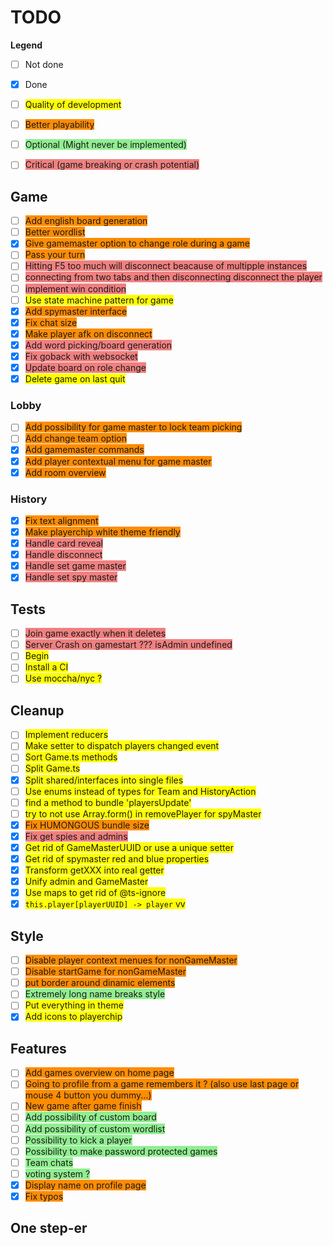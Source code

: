 # TODO

**Legend**
- [ ] Not done
- [x] Done
- [ ] <span style="background-color:yellow">Quality of development</span>
- [ ] <span style="background-color:darkorange">Better playability</span>
- [ ] <span style="background-color:lightgreen">Optional (Might never be implemented)</span>
- [ ] <span style="background-color:lightcoral">Critical (game breaking or crash potential)</span>


## Game

- [ ] <span style="background-color:darkorange">Add english board generation</span>
- [ ] <span style="background-color:darkorange">Better wordlist</span>
- [x] <span style="background-color:darkorange">Give gamemaster option to change role during a game</span>
- [ ] <span style="background-color:darkorange">Pass your turn</span>
- [ ] <span style="background-color:lightcoral">Hitting F5 too much will disconnect beacause of multipple instances</span>
- [ ] <span style="background-color:lightcoral">connecting from two tabs and then disconnecting disconnect the player</span>
- [ ] <span style="background-color:lightcoral">implement win condition</span>
- [ ] <span style="background-color:yellow">Use state machine pattern for game</span>
- [x] <span style="background-color:darkorange">Add spymaster interface</span>
- [x] <span style="background-color:darkorange">Fix chat size</span>
- [x] <span style="background-color:darkorange">Make player afk on disconnect</span>
- [x] <span style="background-color:lightcoral">Add word picking/board generation</span>
- [x] <span style="background-color:lightcoral">Fix goback with websocket</span>
- [x] <span style="background-color:lightcoral">Update board on role change</span>
- [x] <span style="background-color:yellow">Delete game on last quit</span>

### Lobby

- [ ] <span style="background-color:darkorange">Add possibility for game master to lock team picking</span>
- [ ] <span style="background-color:darkorange">Add change team option</span>
- [x] <span style="background-color:darkorange">Add gamemaster commands</span>
- [x] <span style="background-color:darkorange">Add player contextual menu for game master</span>
- [x] <span style="background-color:darkorange">Add room overview</span>

### History

- [x] <span style="background-color:darkorange">Fix text alignment</span>
- [x] <span style="background-color:darkorange">Make playerchip white theme friendly</span>
- [x] <span style="background-color:lightcoral">Handle card reveal</span>
- [x] <span style="background-color:lightcoral">Handle disconnect</span>
- [x] <span style="background-color:lightcoral">Handle set game master</span>
- [x] <span style="background-color:lightcoral">Handle set spy master</span>

## Tests

- [ ] <span style="background-color:lightcoral">Join game exactly when it deletes</span>
- [ ] <span style="background-color:lightcoral">Server Crash on gamestart ??? isAdmin undefined</span>
- [ ] <span style="background-color:yellow">Begin</span>
- [ ] <span style="background-color:yellow">Install a CI</span>
- [ ] <span style="background-color:yellow">Use moccha/nyc ?</span>

## Cleanup

- [ ] <span style="background-color:yellow">Implement reducers</span>
- [ ] <span style="background-color:yellow">Make setter to dispatch players changed event</span>
- [ ] <span style="background-color:yellow">Sort Game.ts methods</span>
- [ ] <span style="background-color:yellow">Split Game.ts</span>
- [x] <span style="background-color:yellow">Split shared/interfaces into single files</span>
- [ ] <span style="background-color:yellow">Use enums instead of types for Team and HistoryAction</span>
- [ ] <span style="background-color:yellow">find a method to bundle 'playersUpdate'</span>
- [ ] <span style="background-color:yellow">try to not use Array.form() in removePlayer for spyMaster</span>
- [x] <span style="background-color:darkorange">Fix HUMONGOUS bundle size</span>
- [x] <span style="background-color:lightcoral">Fix get spies and admins</span>
- [x] <span style="background-color:yellow">Get rid of GameMasterUUID or use a unique setter</span>
- [x] <span style="background-color:yellow">Get rid of spymaster red and blue properties</span>
- [x] <span style="background-color:yellow">Transform getXXX into real getter</span>
- [x] <span style="background-color:yellow">Unify admin and GameMaster</span>
- [x] <span style="background-color:yellow">Use maps to get rid of @ts-ignore</span>
- [x] <span style="background-color:yellow">`this.player[playerUUID] -> player` vv</span>

## Style

- [ ] <span style="background-color:darkorange">Disable player context menues for nonGameMaster</span>
- [ ] <span style="background-color:darkorange">Disable startGame for nonGameMaster</span>
- [ ] <span style="background-color:darkorange">put border around dinamic elements</span>
- [ ] <span style="background-color:lightgreen">Extremely long name breaks style</span>
- [ ] <span style="background-color:yellow">Put everything in theme</span>
- [x] <span style="background-color:yellow">Add icons to playerchip</span>

## Features

- [ ] <span style="background-color:darkorange">Add games overview on home page</span>
- [ ] <span style="background-color:darkorange">Going to profile from a game remembers it ? (also use last page or mouse 4 button you dummy...)</span>
- [ ] <span style="background-color:darkorange">New game after game finish</span>
- [ ] <span style="background-color:lightgreen">Add possibility of custom board</span>
- [ ] <span style="background-color:lightgreen">Add possibility of custom wordlist</span>
- [ ] <span style="background-color:lightgreen">Possibility to kick a player</span>
- [ ] <span style="background-color:lightgreen">Possibility to make password protected games</span>
- [ ] <span style="background-color:lightgreen">Team chats</span>
- [ ] <span style="background-color:lightgreen">voting system ?</span>
- [x] <span style="background-color:darkorange">Display name on profile page</span>
- [x] <span style="background-color:darkorange">Fix typos</span>

## One step-er
